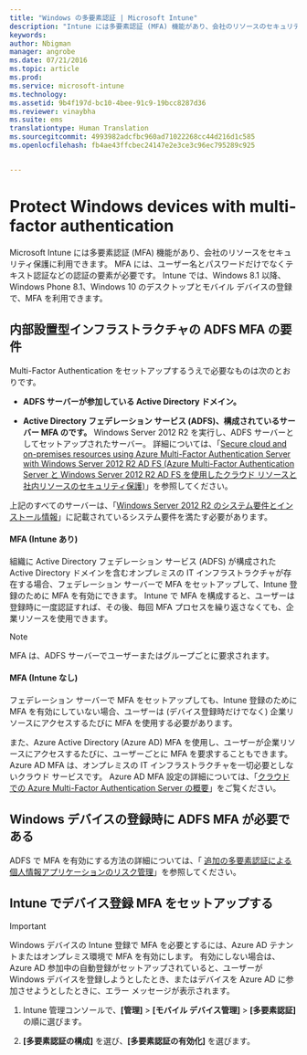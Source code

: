 ```yaml
---
title: "Windows の多要素認証 | Microsoft Intune"
description: "Intune には多要素認証 (MFA) 機能があり、会社のリソースのセキュリティ保護に利用できます。"
keywords: 
author: Nbigman
manager: angrobe
ms.date: 07/21/2016
ms.topic: article
ms.prod: 
ms.service: microsoft-intune
ms.technology: 
ms.assetid: 9b4f197d-bc10-4bee-91c9-19bcc8287d36
ms.reviewer: vinaybha
ms.suite: ems
translationtype: Human Translation
ms.sourcegitcommit: 4993982adcfbc960ad71022268cc44d216d1c585
ms.openlocfilehash: fb4ae43ffcbec24147e2e3ce3c96ec795289c925


---
```


# Protect Windows devices with multi-factor authentication
Microsoft Intune には多要素認証 (MFA) 機能があり、会社のリソースをセキュリティ保護に利用できます。 MFA には、ユーザー名とパスワードだけでなくテキスト認証などの認証の要素が必要です。 Intune では、Windows 8.1 以降、Windows Phone 8.1、Windows 10 のデスクトップとモバイル デバイスの登録で、MFA を利用できます。

## 内部設置型インフラストラクチャの ADFS MFA の要件
Multi-Factor Authentication をセットアップするうえで必要なものは次のとおりです。

-   **ADFS サーバーが参加している Active Directory ドメイン。**

-   **Active Directory フェデレーション サービス (ADFS)、構成されているサーバー MFA のです。** Windows Server 2012 R2 を実行し、ADFS サーバーとしてセットアップされたサーバー。 詳細については、「[Secure cloud and on-premises resources using Azure Multi-Factor Authentication Server with Windows Server 2012 R2 AD FS (Azure Multi-Factor Authentication Server と Windows Server 2012 R2 AD FS を使用したクラウド リソースと社内リソースのセキュリティ保護)](https://azure.microsoft.com/en-us/documentation/articles/multi-factor-authentication-get-started-adfs-w2k12/)」を参照してください。

上記のすべてのサーバーは、「[Windows Server 2012 R2 のシステム要件とインストール情報](http://technet.microsoft.com/library/dn303418.aspx)」に記載されているシステム要件を満たす必要があります。

#### MFA (Intune あり)
組織に Active Directory フェデレーション サービス (ADFS) が構成された Active Directory ドメインを含むオンプレミスの IT インフラストラクチャが存在する場合、フェデレーション サーバーで MFA をセットアップして、Intune 登録のために MFA を有効にできます。 Intune で MFA を構成すると、ユーザーは登録時に一度認証すれば、その後、毎回 MFA プロセスを繰り返さなくても、企業リソースを使用できます。

>[!NOTE]
>MFA は、ADFS サーバーでユーザーまたはグループごとに要求されます。  

#### MFA (Intune なし)
フェデレーション サーバーで MFA をセットアップしても、Intune 登録のために MFA を有効にしていない場合、ユーザーは (デバイス登録時だけでなく) 企業リソースにアクセスするたびに MFA を使用する必要があります。

また、Azure Active Directory (Azure AD) MFA を使用し、ユーザーが企業リソースにアクセスするたびに、ユーザーごとに MFA を要求することもできます。 Azure AD MFA は、オンプレミスの IT インフラストラクチャを一切必要としないクラウド サービスです。 Azure AD MFA 設定の詳細については、「[クラウドでの Azure Multi-Factor Authentication Server の概要](https://azure.microsoft.com/en-us/documentation/articles/multi-factor-authentication-get-started-cloud/)」をご覧ください。

## Windows デバイスの登録時に ADFS MFA が必要である
ADFS で MFA を有効にする方法の詳細については、「 [追加の多要素認証による個人情報アプリケーションのリスク管理](http://technet.microsoft.com/library/dn280949.aspx)」を参照してください。

## Intune でデバイス登録 MFA をセットアップする
>[!Important]  
>Windows デバイスの Intune 登録で MFA を必要とするには、Azure AD テナントまたはオンプレミス環境で MFA を有効にします。 有効にしない場合は、Azure AD 参加中の自動登録がセットアップされていると、ユーザーが Windows デバイスを登録しようとしたとき、またはデバイスを Azure AD に参加させようとしたときに、エラー メッセージが表示されます。

1.  Intune 管理コンソールで、**[管理]** &gt; **[モバイル デバイス管理]** &gt; **[多要素認証]** の順に選びます。

2.  **[多要素認証の構成]** を選び、**[多要素認証の有効化]** を選びます。



<!--HONumber=Aug16_HO3-->


